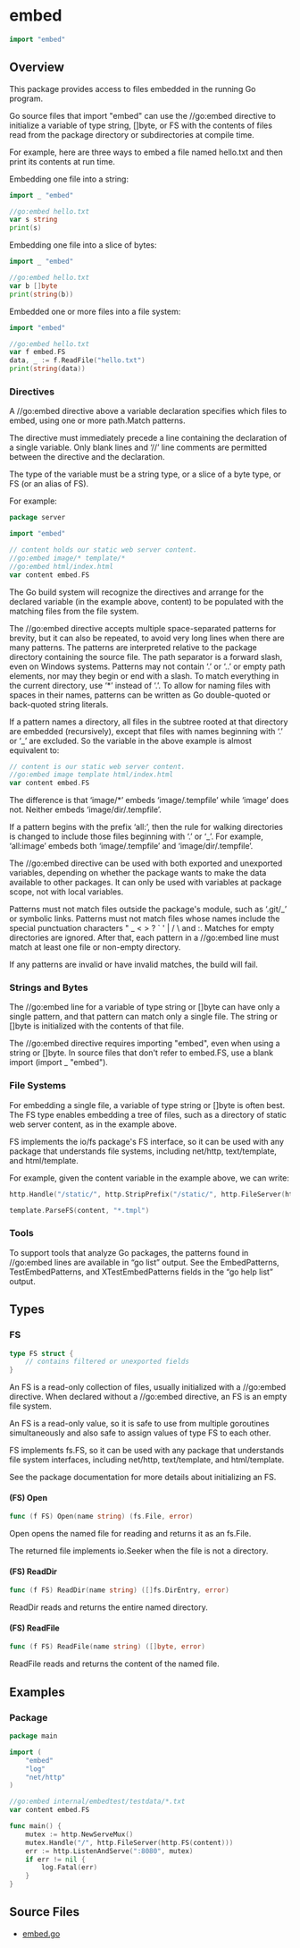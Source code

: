 # embed

```go
import "embed"
```

## Overview

This package provides access to files embedded in the running Go program.

Go source files that import "embed" can use the //go:embed directive to initialize a variable of type string, []byte, or FS with the contents of files read from the package directory or subdirectories at compile time.

For example, here are three ways to embed a file named hello.txt and then print its contents at run time.

Embedding one file into a string:

```go
import _ "embed"

//go:embed hello.txt
var s string
print(s)
```

Embedding one file into a slice of bytes:

```go
import _ "embed"

//go:embed hello.txt
var b []byte
print(string(b))
```

Embedded one or more files into a file system:

```go
import "embed"

//go:embed hello.txt
var f embed.FS
data, _ := f.ReadFile("hello.txt")
print(string(data))
```

### Directives

A //go:embed directive above a variable declaration specifies which files to embed, using one or more path.Match patterns.

The directive must immediately precede a line containing the declaration of a single variable. Only blank lines and ‘//’ line comments are permitted between the directive and the declaration.

The type of the variable must be a string type, or a slice of a byte type, or FS (or an alias of FS).

For example:

```go
package server

import "embed"

// content holds our static web server content.
//go:embed image/* template/*
//go:embed html/index.html
var content embed.FS
```

The Go build system will recognize the directives and arrange for the declared variable (in the example above, content) to be populated with the matching files from the file system.

The //go:embed directive accepts multiple space-separated patterns for brevity, but it can also be repeated, to avoid very long lines when there are many patterns. The patterns are interpreted relative to the package directory containing the source file. The path separator is a forward slash, even on Windows systems. Patterns may not contain ‘.’ or ‘..’ or empty path elements, nor may they begin or end with a slash. To match everything in the current directory, use ‘\*’ instead of ‘.’. To allow for naming files with spaces in their names, patterns can be written as Go double-quoted or back-quoted string literals.

If a pattern names a directory, all files in the subtree rooted at that directory are embedded (recursively), except that files with names beginning with ‘.’ or ‘\_’ are excluded. So the variable in the above example is almost equivalent to:

```go
// content is our static web server content.
//go:embed image template html/index.html
var content embed.FS
```

The difference is that ‘image/\*’ embeds ‘image/.tempfile’ while ‘image’ does not. Neither embeds ‘image/dir/.tempfile’.

If a pattern begins with the prefix ‘all:’, then the rule for walking directories is changed to include those files beginning with ‘.’ or ‘\_’. For example, ‘all:image’ embeds both ‘image/.tempfile’ and ‘image/dir/.tempfile’.

The //go:embed directive can be used with both exported and unexported variables, depending on whether the package wants to make the data available to other packages. It can only be used with variables at package scope, not with local variables.

Patterns must not match files outside the package's module, such as ‘.git/_’ or symbolic links. Patterns must not match files whose names include the special punctuation characters " _ < > ? ` ' | / \ and :. Matches for empty directories are ignored. After that, each pattern in a //go:embed line must match at least one file or non-empty directory.

If any patterns are invalid or have invalid matches, the build will fail.

### Strings and Bytes

The //go:embed line for a variable of type string or []byte can have only a single pattern, and that pattern can match only a single file. The string or []byte is initialized with the contents of that file.

The //go:embed directive requires importing "embed", even when using a string or []byte. In source files that don't refer to embed.FS, use a blank import (import \_ "embed").

### File Systems

For embedding a single file, a variable of type string or []byte is often best. The FS type enables embedding a tree of files, such as a directory of static web server content, as in the example above.

FS implements the io/fs package's FS interface, so it can be used with any package that understands file systems, including net/http, text/template, and html/template.

For example, given the content variable in the example above, we can write:

```go
http.Handle("/static/", http.StripPrefix("/static/", http.FileServer(http.FS(content))))

template.ParseFS(content, "*.tmpl")
```

### Tools

To support tools that analyze Go packages, the patterns found in //go:embed lines are available in “go list” output. See the EmbedPatterns, TestEmbedPatterns, and XTestEmbedPatterns fields in the “go help list” output.

## Types

### FS

```go
type FS struct {
	// contains filtered or unexported fields
}
```

An FS is a read-only collection of files, usually initialized with a //go:embed directive. When declared without a //go:embed directive, an FS is an empty file system.

An FS is a read-only value, so it is safe to use from multiple goroutines simultaneously and also safe to assign values of type FS to each other.

FS implements fs.FS, so it can be used with any package that understands file system interfaces, including net/http, text/template, and html/template.

See the package documentation for more details about initializing an FS.

#### (FS) Open

```go
func (f FS) Open(name string) (fs.File, error)
```

Open opens the named file for reading and returns it as an fs.File.

The returned file implements io.Seeker when the file is not a directory.

#### (FS) ReadDir

```go
func (f FS) ReadDir(name string) ([]fs.DirEntry, error)
```

ReadDir reads and returns the entire named directory.

#### (FS) ReadFile

```go
func (f FS) ReadFile(name string) ([]byte, error)
```

ReadFile reads and returns the content of the named file.

## Examples

### Package

```go
package main

import (
	"embed"
	"log"
	"net/http"
)

//go:embed internal/embedtest/testdata/*.txt
var content embed.FS

func main() {
	mutex := http.NewServeMux()
	mutex.Handle("/", http.FileServer(http.FS(content)))
	err := http.ListenAndServe(":8080", mutex)
	if err != nil {
		log.Fatal(err)
	}
}
```

## Source Files

- [embed.go](/code/embed/embed)
